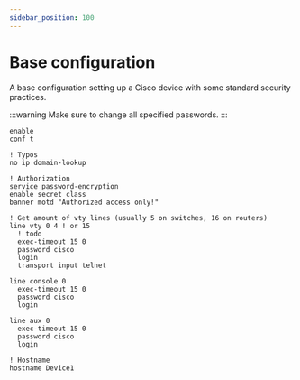 ```yaml
---
sidebar_position: 100
---
```


# Base configuration

A base configuration setting up a Cisco device with some standard security practices.

:::warning
Make sure to change all specified passwords.
:::

```cisco-ios
enable
conf t

! Typos
no ip domain-lookup

! Authorization
service password-encryption
enable secret class
banner motd "Authorized access only!"

! Get amount of vty lines (usually 5 on switches, 16 on routers)
line vty 0 4 ! or 15
  ! todo
  exec-timeout 15 0
  password cisco
  login
  transport input telnet

line console 0
  exec-timeout 15 0
  password cisco
  login

line aux 0
  exec-timeout 15 0
  password cisco
  login

! Hostname
hostname Device1
```
